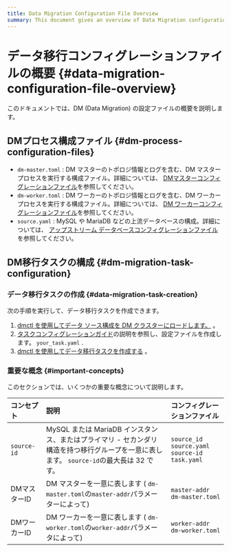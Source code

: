 ```yaml
---
title: Data Migration Configuration File Overview
summary: This document gives an overview of Data Migration configuration files.
---
```


# データ移行コンフィグレーションファイルの概要 {#data-migration-configuration-file-overview}

このドキュメントでは、DM (Data Migration) の設定ファイルの概要を説明します。

## DMプロセス構成ファイル {#dm-process-configuration-files}

-   `dm-master.toml` : DM マスターのトポロジ情報とログを含む、DM マスター プロセスを実行する構成ファイル。詳細については、 [DMマスターコンフィグレーションファイル](/dm/dm-master-configuration-file.md)を参照してください。
-   `dm-worker.toml` : DM ワーカーのトポロジ情報とログを含む、DM ワーカー プロセスを実行する構成ファイル。詳細については、 [DM ワーカーコンフィグレーションファイル](/dm/dm-worker-configuration-file.md)を参照してください。
-   `source.yaml` : MySQL や MariaDB などの上流データベースの構成。詳細については、 [アップストリーム データベースコンフィグレーションファイル](/dm/dm-source-configuration-file.md)を参照してください。

## DM移行タスクの構成 {#dm-migration-task-configuration}

### データ移行タスクの作成 {#data-migration-task-creation}

次の手順を実行して、データ移行タスクを作成できます。

1.  [dmctl を使用してデータ ソース構成を DM クラスターにロードします。](/dm/dm-manage-source.md#operate-data-source) 。
2.  [タスクコンフィグレーションガイド](/dm/dm-task-configuration-guide.md)の説明を参照し、設定ファイルを作成します。 `your_task.yaml` .
3.  [dmctl を使用してデータ移行タスクを作成する](/dm/dm-create-task.md) 。

### 重要な概念 {#important-concepts}

このセクションでは、いくつかの重要な概念について説明します。

| コンセプト       | 説明                                                                                    | コンフィグレーションファイル                                         |
| :---------- | :------------------------------------------------------------------------------------ | :----------------------------------------------------- |
| `source-id` | MySQL または MariaDB インスタンス、またはプライマリ - セカンダリ構造を持つ移行グループを一意に表します。 `source-id`の最大長は 32 です。 | `source_id` `source.yaml`<br/> `source-id` `task.yaml` |
| DMマスターID    | DM マスターを一意に表します ( `dm-master.toml`の`master-addr`パラメーターによって)                           | `master-addr` `dm-master.toml`                         |
| DMワーカーID    | DM ワーカーを一意に表します ( `dm-worker.toml`の`worker-addr`パラメータによって)                            | `worker-addr` `dm-worker.toml`                         |

